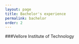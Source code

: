 ```yaml
---
layout: page
title: Bachelor's experience
permalink: bachelor
order: 2
---
```


###Vellore Institute of Technology


